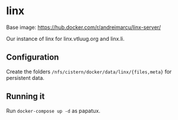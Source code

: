 # linx

Base image: https://hub.docker.com/r/andreimarcu/linx-server/

Our instance of linx for linx.vtluug.org and linx.li.



## Configuration

Create the folders `/nfs/cistern/docker/data/linx/{files,meta}` for persistent data.


## Running it

Run `docker-compose up -d` as papatux.
